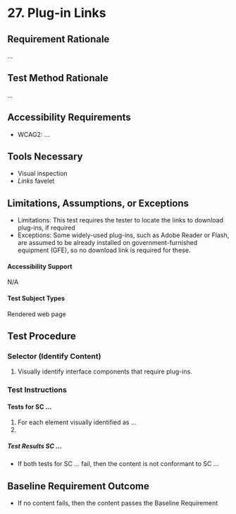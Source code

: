 # 27. Plug-in Links

## Requirement Rationale
...

## Test Method Rationale
...

## Accessibility Requirements
* WCAG2: ...

## Tools Necessary
* Visual inspection
* *Links* favelet

    
## Limitations, Assumptions, or Exceptions
* Limitations:  This test requires the tester to locate the links to download plug-ins, if required
* Exceptions: Some widely-used plug-ins, such as Adobe Reader or Flash, are assumed to be already installed on government-furnished equipment (GFE), so no download link is required for these.

#### Accessibility Support
N/A

#### Test Subject Types 
Rendered web page

## Test Procedure
### Selector (Identify Content)
1. Visually identify interface components that require plug-ins.

### Test Instructions

#### Tests for SC ...
1. For each element visually identified as ...
1. 

##### Test Results SC ...
* If both tests for SC ... fail, then the content is not conformant to SC ...

## Baseline Requirement Outcome
* If no content fails, then the content passes the Baseline Requirement
